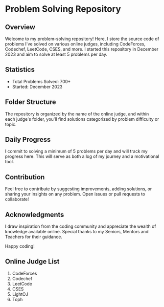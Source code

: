 # Problem Solving Repository

## Overview

Welcome to my problem-solving repository! Here, I store the source code of problems I've solved on various online judges, including CodeForces, Codechef, LeetCode, CSES, and more. I started this repository in December 2023 and aim to solve at least 5 problems per day.

## Statistics

- Total Problems Solved: 700+
- Started: December 2023

## Folder Structure

The repository is organized by the name of the online judge, and within each judge's folder, you'll find solutions categorized by problem difficulty or topic.


## Daily Progress

I commit to solving a minimum of 5 problems per day and will track my progress here. This will serve as both a log of my journey and a motivational tool.

## Contribution

Feel free to contribute by suggesting improvements, adding solutions, or sharing your insights on any problem. Open issues or pull requests to collaborate!

## Acknowledgments

I draw inspiration from the coding community and appreciate the wealth of knowledge available online. Special thanks to my Seniors, Mentors and Teachers for their guidance.

Happy coding!

## Online Judge List
1. CodeForces
2. Codechef
3. LeetCode
4. CSES
5. LightOJ
6. Toph